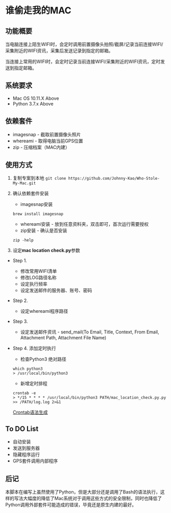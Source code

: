 # 谁偷走我的MAC

## 功能概要

当电脑连接上陌生WIFI时，会定时调用前置摄像头拍照/截屏/记录当前连接WIFI/采集附近的WIFI资讯，采集后发送记录到指定的邮箱。

当连接上常用的WIFI时，会定时记录当前连接WIFI/采集附近的WIFI资讯，定时发送到指定邮箱。

## 系统要求

* Mac OS 10.11.X Above
* Python 3.7.x Above

## 依赖套件

* imagesnap - 截取前置摄像头照片
* whereami - 取得电脑当前GPS位置
* zip - 压缩档案（MAC内建）

## 使用方式

1. 复制专案到本地
`git clone https://github.com/Johnny-Kao/Who-Stole-My-Mac.git`

2. 确认依赖套件安装

	* imagesnap安装
	
	`brew install imagesnap`
	
	* whereami安装 - 放到任意资料夹，双击即可，首次运行需要授权
	* zip安装 - 确认是否安装
	
	`zip -help`

2. 设定**mac location check.py**参数

* Step 1.
	* 修改常用WIFI清单
	* 修改LOG路径名称
	* 设定执行频率
	* 设定发送邮件的服务器、账号、密码

* Step 2.
	* 设定whereami程序路径

* Step 3.
	* 设定发送邮件资讯 - send_mail(To Email, Title, Context, From Email, Attachment Path, Attachment File Name)

* Step 4. 添加定时执行
	* 检查Python3 绝对路径
	
	```
	which python3
	> /usr/local/bin/python3
	```
	* 新增定时排程
	
	```
	crontab -e
	> */15 * * * * /usr/local/bin/python3 PATH/mac_location_check.py.py >> /PATH/log.log 2>&1
	```
	[Crontab语法生成](https://crontab-generator.org)
	
## To DO List

* 自动安装
* 发送到服务器
* 隐藏程序运行
* GPS套件调用内部程序

## 后记

本脚本在编写上虽然使用了Python，但是大部分还是调用了Bash的语法执行，这样的写法大幅度的降低了Mac系统对于调用这些方式的安全限制，同时也降低了Python调用外部套件可能造成的错误，毕竟还是原生内建的最好。

